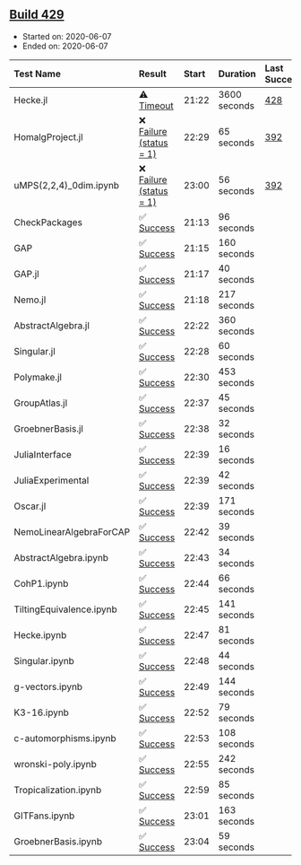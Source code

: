 ## [Build 429](https://oscarci.mathematik.uni-kl.de/job/oscar-julia-1.4/429/)

* Started on: 2020-06-07
* Ended on: 2020-06-07

| Test Name    | Result | Start | Duration | Last Success | First Failure |
|:-------------|:-------|:------|:---------|:-------------|:--------------|
| Hecke.jl | ⚠ [Timeout](https://oscarci.mathematik.uni-kl.de/job/oscar-julia-1.4/429/artifact/logs/build-429/Hecke.jl.log) | 21:22 | 3600 seconds | [428](https://oscarci.mathematik.uni-kl.de/job/oscar-julia-1.4/428/) | [429](https://oscarci.mathematik.uni-kl.de/job/oscar-julia-1.4/429/) |
| HomalgProject.jl | ❌ [Failure (status = 1)](https://oscarci.mathematik.uni-kl.de/job/oscar-julia-1.4/429/artifact/logs/build-429/HomalgProject.jl.log) | 22:29 | 65 seconds | [392](https://oscarci.mathematik.uni-kl.de/job/oscar-julia-1.4/392/) | [393](https://oscarci.mathematik.uni-kl.de/job/oscar-julia-1.4/393/) |
| uMPS(2,2,4)_0dim.ipynb | ❌ [Failure (status = 1)](https://oscarci.mathematik.uni-kl.de/job/oscar-julia-1.4/429/artifact/logs/build-429/uMPS-2-2-4-_0dim.ipynb.log) | 23:00 | 56 seconds | [392](https://oscarci.mathematik.uni-kl.de/job/oscar-julia-1.4/392/) | [393](https://oscarci.mathematik.uni-kl.de/job/oscar-julia-1.4/393/) |
| CheckPackages | ✅ [Success](https://oscarci.mathematik.uni-kl.de/job/oscar-julia-1.4/429/artifact/logs/build-429/CheckPackages.log) | 21:13 | 96 seconds |  |  |
| GAP | ✅ [Success](https://oscarci.mathematik.uni-kl.de/job/oscar-julia-1.4/429/artifact/logs/build-429/GAP.log) | 21:15 | 160 seconds |  |  |
| GAP.jl | ✅ [Success](https://oscarci.mathematik.uni-kl.de/job/oscar-julia-1.4/429/artifact/logs/build-429/GAP.jl.log) | 21:17 | 40 seconds |  |  |
| Nemo.jl | ✅ [Success](https://oscarci.mathematik.uni-kl.de/job/oscar-julia-1.4/429/artifact/logs/build-429/Nemo.jl.log) | 21:18 | 217 seconds |  |  |
| AbstractAlgebra.jl | ✅ [Success](https://oscarci.mathematik.uni-kl.de/job/oscar-julia-1.4/429/artifact/logs/build-429/AbstractAlgebra.jl.log) | 22:22 | 360 seconds |  |  |
| Singular.jl | ✅ [Success](https://oscarci.mathematik.uni-kl.de/job/oscar-julia-1.4/429/artifact/logs/build-429/Singular.jl.log) | 22:28 | 60 seconds |  |  |
| Polymake.jl | ✅ [Success](https://oscarci.mathematik.uni-kl.de/job/oscar-julia-1.4/429/artifact/logs/build-429/Polymake.jl.log) | 22:30 | 453 seconds |  |  |
| GroupAtlas.jl | ✅ [Success](https://oscarci.mathematik.uni-kl.de/job/oscar-julia-1.4/429/artifact/logs/build-429/GroupAtlas.jl.log) | 22:37 | 45 seconds |  |  |
| GroebnerBasis.jl | ✅ [Success](https://oscarci.mathematik.uni-kl.de/job/oscar-julia-1.4/429/artifact/logs/build-429/GroebnerBasis.jl.log) | 22:38 | 32 seconds |  |  |
| JuliaInterface | ✅ [Success](https://oscarci.mathematik.uni-kl.de/job/oscar-julia-1.4/429/artifact/logs/build-429/JuliaInterface.log) | 22:39 | 16 seconds |  |  |
| JuliaExperimental | ✅ [Success](https://oscarci.mathematik.uni-kl.de/job/oscar-julia-1.4/429/artifact/logs/build-429/JuliaExperimental.log) | 22:39 | 42 seconds |  |  |
| Oscar.jl | ✅ [Success](https://oscarci.mathematik.uni-kl.de/job/oscar-julia-1.4/429/artifact/logs/build-429/Oscar.jl.log) | 22:39 | 171 seconds |  |  |
| NemoLinearAlgebraForCAP | ✅ [Success](https://oscarci.mathematik.uni-kl.de/job/oscar-julia-1.4/429/artifact/logs/build-429/NemoLinearAlgebraForCAP.log) | 22:42 | 39 seconds |  |  |
| AbstractAlgebra.ipynb | ✅ [Success](https://oscarci.mathematik.uni-kl.de/job/oscar-julia-1.4/429/artifact/logs/build-429/AbstractAlgebra.ipynb.log) | 22:43 | 34 seconds |  |  |
| CohP1.ipynb | ✅ [Success](https://oscarci.mathematik.uni-kl.de/job/oscar-julia-1.4/429/artifact/logs/build-429/CohP1.ipynb.log) | 22:44 | 66 seconds |  |  |
| TiltingEquivalence.ipynb | ✅ [Success](https://oscarci.mathematik.uni-kl.de/job/oscar-julia-1.4/429/artifact/logs/build-429/TiltingEquivalence.ipynb.log) | 22:45 | 141 seconds |  |  |
| Hecke.ipynb | ✅ [Success](https://oscarci.mathematik.uni-kl.de/job/oscar-julia-1.4/429/artifact/logs/build-429/Hecke.ipynb.log) | 22:47 | 81 seconds |  |  |
| Singular.ipynb | ✅ [Success](https://oscarci.mathematik.uni-kl.de/job/oscar-julia-1.4/429/artifact/logs/build-429/Singular.ipynb.log) | 22:48 | 44 seconds |  |  |
| g-vectors.ipynb | ✅ [Success](https://oscarci.mathematik.uni-kl.de/job/oscar-julia-1.4/429/artifact/logs/build-429/g-vectors.ipynb.log) | 22:49 | 144 seconds |  |  |
| K3-16.ipynb | ✅ [Success](https://oscarci.mathematik.uni-kl.de/job/oscar-julia-1.4/429/artifact/logs/build-429/K3-16.ipynb.log) | 22:52 | 79 seconds |  |  |
| c-automorphisms.ipynb | ✅ [Success](https://oscarci.mathematik.uni-kl.de/job/oscar-julia-1.4/429/artifact/logs/build-429/c-automorphisms.ipynb.log) | 22:53 | 108 seconds |  |  |
| wronski-poly.ipynb | ✅ [Success](https://oscarci.mathematik.uni-kl.de/job/oscar-julia-1.4/429/artifact/logs/build-429/wronski-poly.ipynb.log) | 22:55 | 242 seconds |  |  |
| Tropicalization.ipynb | ✅ [Success](https://oscarci.mathematik.uni-kl.de/job/oscar-julia-1.4/429/artifact/logs/build-429/Tropicalization.ipynb.log) | 22:59 | 85 seconds |  |  |
| GITFans.ipynb | ✅ [Success](https://oscarci.mathematik.uni-kl.de/job/oscar-julia-1.4/429/artifact/logs/build-429/GITFans.ipynb.log) | 23:01 | 163 seconds |  |  |
| GroebnerBasis.ipynb | ✅ [Success](https://oscarci.mathematik.uni-kl.de/job/oscar-julia-1.4/429/artifact/logs/build-429/GroebnerBasis.ipynb.log) | 23:04 | 59 seconds |  |  |
